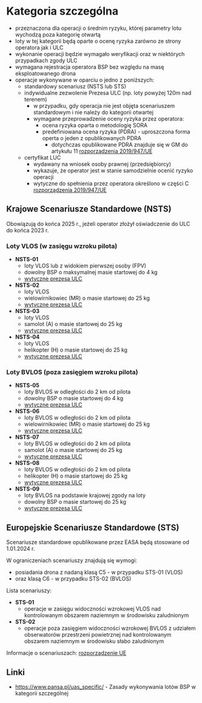 # Kategoria szczególna

- przeznaczona dla operacji o średnim ryzyku, której parametry lotu wychodzą poza kategorię otwartą
- loty w tej kategorii będą oparte o ocenę ryzyka zarówno ze strony operatora jak i ULC
- wykonanie operacji będzie wymagało weryfikacji oraz w niektórych przypadkach zgody ULC
- wymagana rejestracja operatora BSP bez względu na masę eksploatowanego drona
- operacje wykonywane w oparciu o jedno z poniższych:
  - standardowy scenariusz (NSTS lub STS)
  - indywidualne zezwolenie Prezesa ULC (np. loty powyżej 120m nad terenem)
    - w przypadku, gdy operacja nie jest objęta scenariuszem standardowym i nie należy do kategorii otwartej
    - wymagane przeprowadzenie oceny ryzyka przez operatora:
      - ocena ryzyka oparta o metodologię SORA
      - predefiniowana ocena ryzyka (PDRA) - uproszczona forma operta o jeden z opublikowanych PDRA
        - dotychczas opublikowane PDRA znajduje się w GM do artykułu 11 [rozporządzenia 2019/947/UE](./files/rozporzadzenie_2019_947_ue.pdf)
  - certyfikat LUC
    - wydawany na wniosek osoby prawnej (przedsiębiorcy)
    - wykazuje, że operator jest w stanie samodzielnie ocenić ryzyko operacji
    - wytyczne do spełnienia przez operatora określono w części C [rozporządzenia 2019/947/UE](./files/rozporzadzenie_2019_947_ue.pdf)

## Krajowe Scenariusze Standardowe (NSTS)

Obowiązują do końca 2025 r., jeżeli operator złożył oświadczenie do ULC do końca 2023 r.

### Loty VLOS (w zasięgu wzroku pilota)

- **NSTS-01**
  - loty VLOS lub z widokiem pierwszej osoby (FPV)
  - dowolny BSP o maksymalnej masie startowej do 4 kg
  - [wytyczne prezesa ULC](./files/wytyczne-ulc-nsts-01.pdf)
- **NSTS-02**
  - loty VLOS
  - wielowirnikowiec (MR) o masie startowej do 25 kg
  - [wytyczne prezesa ULC](./files/wytyczne-ulc-nsts-02.pdf)
- **NSTS-03**
  - loty VLOS
  - samolot (A) o masie startowej do 25 kg
  - [wytyczne prezesa ULC](./files/wytyczne-ulc-nsts-03.pdf)
- **NSTS-04**
  - loty VLOS
  - helikopter (H) o masie startowej do 25 kg
  - [wytyczne prezesa ULC](./files/wytyczne-ulc-nsts-04.pdf)

### Loty BVLOS (poza zasięgiem wzroku pilota)

- **NSTS-05**
  - loty BVLOS w odległości do 2 km od pilota
  - dowolny BSP o masie startowej do 4 kg
  - [wytyczne prezesa ULC](./files/wytyczne-ulc-nsts-05.pdf)
- **NSTS-06**
  - loty BVLOS w odległości do 2 km od pilota
  - wielowirnikowiec (MR) o masie startowej do 25 kg
  - [wytyczne prezesa ULC](./files/wytyczne-ulc-nsts-06.pdf)
- **NSTS-07**
  - loty BVLOS w odległości do 2 km od pilota
  - samolot (A) o masie startowej do 25 kg
  - [wytyczne prezesa ULC](./files/wytyczne-ulc-nsts-07.pdf)
- **NSTS-08**
  - loty BVLOS w odległości do 2 km od pilota
  - helikopter (H) o masie startowej do 25 kg
  - [wytyczne prezesa ULC](./files/wytyczne-ulc-nsts-08.pdf)
- **NSTS-09**
  - loty BVLOS na podstawie krajowej zgody na loty
  - dowolny BSP o masie startowej do 25 kg
  - [wytyczne prezesa ULC](./files/wytyczne-ulc-nsts-09.pdf)

## Europejskie Scenariusze Standardowe (STS)

Scenariusze standardowe opublikowane przez EASA będą stosowane od 1.01.2024 r.

W ograniczeniach scenariuszy znajdują się wymogi:

- posiadania drona z nadaną klasą C5 - w przypadku STS-01 (VLOS)
- oraz klasą C6 - w przypadku STS-02 (BVLOS)

Lista scenariuszy:

- **STS-01**
  - operacje w zasięgu widoczności wzrokowej VLOS nad kontrolowanym obszarem naziemnym w środowisku zaludnionym
- **STS-02**
  - operacje poza zasięgiem widoczności wzrokowej BVLOS z udziałem obserwatorów przestrzeni powietrznej nad kontrolowanym obszarem naziemnym w środowisku słabo zaludnionym

Informacje o scenariuszach: [rozporządzenie UE](./files/rozporzadzenie_2020_639_ue.pdf)

## Linki

- https://www.pansa.pl/uas_specific/ - Zasady wykonywania lotów BSP w kategorii szczególnej
